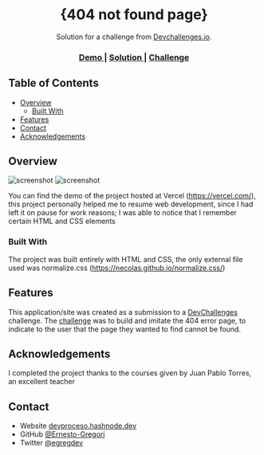 <!-- Please update value in the {}  -->

<h1 align="center">{404 not found page}</h1>

<div align="center">
   Solution for a challenge from  <a href="http://devchallenges.io" target="_blank">Devchallenges.io</a>.
</div>

<div align="center">
  <h3>
    <a href="https://{404notfound-nine.vercel.app}">
      Demo
    </a>
    <span> | </span>
    <a href="https://{github.com/Ernesto-Gregori/devChallenges/tree/main/404-not-found-master}">
      Solution
    </a>
    <span> | </span>
    <a href="https://devchallenges.io/challenges/wBunSb7FPrIepJZAg0sY">
      Challenge
    </a>
  </h3>
</div>

<!-- TABLE OF CONTENTS -->

## Table of Contents

- [Overview](#overview)
  - [Built With](#built-with)
- [Features](#features)
- [Contact](#contact)
- [Acknowledgements](#acknowledgements)

<!-- OVERVIEW -->

## Overview

![screenshot](https://github.com/Ernesto-Gregori/devChallenges/blob/0647823678e61b0709a4bfe22f5984c1ef394b3b/404-not-found-master/img/laptop-version.jpg)
![screenshot](https://github.com/Ernesto-Gregori/devChallenges/blob/0647823678e61b0709a4bfe22f5984c1ef394b3b/404-not-found-master/img/cellphone-version.jpg)


You can find the demo of the project hosted at Vercel (https://vercel.com/), this project personally helped me to resume web development, since I had left it on pause for work reasons; I was able to notice that I remember certain HTML and CSS elements

### Built With

The project was built entirely with HTML and CSS, the only external file used was normalize.css (https://necolas.github.io/normalize.css/)

## Features

This application/site was created as a submission to a [DevChallenges](https://devchallenges.io/challenges) challenge. The [challenge](https://devchallenges.io/challenges/wBunSb7FPrIepJZAg0sY) was to build and imitate the 404 error page, to indicate to the user that the page they wanted to find cannot be found.


## Acknowledgements

I completed the project thanks to the courses given by Juan Pablo Torres, an excellent teacher

## Contact

- Website [devproceso.hashnode.dev](https://{devproceso.hashnode.dev})
- GitHub [@Ernesto-Gregori](https://{github.com/Ernesto-Gregori})
- Twitter [@egregdev](https://{twitter.com/egregdev})
